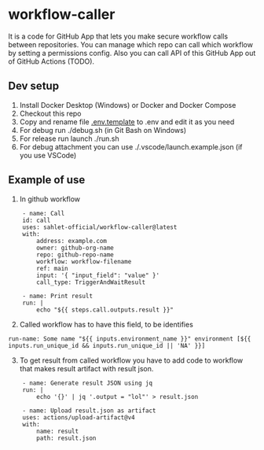 # workflow-caller
It is a code for GitHub App that lets you make secure workflow calls between repositories.
You can manage which repo can call which workflow by setting a permissions config.
Also you can call API of this GitHub App out of GitHub Actions (TODO).

## Dev setup
1. Install Docker Desktop (Windows) or Docker and Docker Compose
2. Checkout this repo
3. Copy and rename file [.env.template](./.env.template) to .env and edit it as you need
4. For debug run ./debug.sh (in Git Bash on Windows)
5. For release run launch ./run.sh
6. For debug attachment you can use ./.vscode/launch.example.json (if you use VSCode)

## Example of use
1. In github workflow<br>
```
    - name: Call
    id: call
    uses: sahlet-official/workflow-caller@latest
    with:
        address: example.com
        owner: github-org-name
        repo: github-repo-name
        workflow: workflow-filename
        ref: main
        input: '{ "input_field": "value" }'
        call_type: TriggerAndWaitResult

    - name: Print result
    run: |
        echo "${{ steps.call.outputs.result }}"
```

2. Called workflow has to have this field, to be identifies <br>
```
run-name: Some name "${{ inputs.environment_name }}" environment [${{ inputs.run_unique_id && inputs.run_unique_id || 'NA' }}]
```

3. To get result from called workflow you have to add code to workflow that makes result artifact with result json.<br>
```
    - name: Generate result JSON using jq
    run: |
        echo '{}' | jq '.output = "lol"' > result.json

    - name: Upload result.json as artifact
    uses: actions/upload-artifact@v4
    with:
        name: result
        path: result.json
```